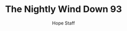 ---
image: /assets/img/nwd/93_nwd_jeremiah_15_20_b_nlt.png
title: The Nightly Wind Down 93
number: 93
categories:
  - The Nightly Wind Down
author: Hope Staff
notes: The Nightly Wind Down 93
embed: >-
  EMBED_GOES_HERE
transcript: >-
  SOME LINES OF TEXT START HERE
---